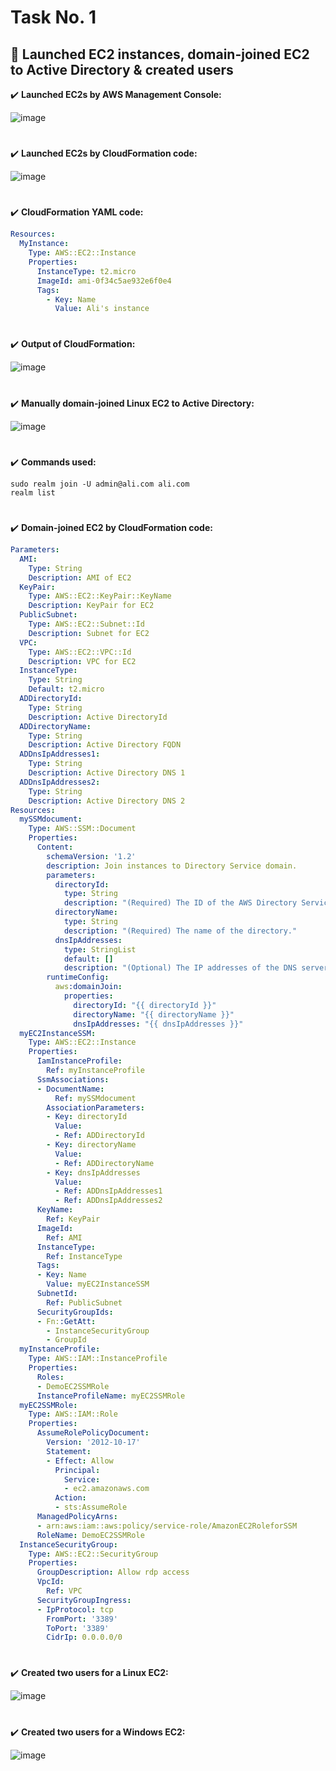 # Task No. 1
## :memo: Launched EC2 instances, domain-joined EC2 to Active Directory & created users
:heavy_check_mark: **Launched EC2s by AWS Management Console:**

![image](https://github.com/ali-arifin/AWS-Cloud-Internship-2022-/assets/103297661/f242ab25-7476-437b-8666-3e74ac69ab2c)
#  
:heavy_check_mark: **Launched EC2s by CloudFormation code:**

![image](https://github.com/ali-arifin/AWS-Cloud-Internship-2022-/assets/103297661/95c8014e-3669-4f7c-b196-0b37461c9904)
#
:heavy_check_mark: **CloudFormation YAML code:**
```yaml
Resources:
  MyInstance:
    Type: AWS::EC2::Instance
    Properties:
      InstanceType: t2.micro
      ImageId: ami-0f34c5ae932e6f0e4
      Tags:
        - Key: Name
          Value: Ali's instance
```
#
:heavy_check_mark: **Output of CloudFormation:**

![image](https://github.com/ali-arifin/AWS-Cloud-Internship-2022-/assets/103297661/19c4e1b0-1672-4c72-a5ea-4d5fb4b31e43)
#
:heavy_check_mark: **Manually domain-joined Linux EC2 to Active Directory:**

![image](https://github.com/ali-arifin/AWS-Cloud-Internship-2022-/assets/103297661/7027b72e-e5c2-401e-ae31-9cb3191132c9)
#
:heavy_check_mark: **Commands used:**
```linux
sudo realm join -U admin@ali.com ali.com
realm list
```
#
:heavy_check_mark: **Domain-joined EC2 by CloudFormation code:**
```yaml
Parameters:
  AMI:
    Type: String
    Description: AMI of EC2
  KeyPair:
    Type: AWS::EC2::KeyPair::KeyName
    Description: KeyPair for EC2 
  PublicSubnet:
    Type: AWS::EC2::Subnet::Id
    Description: Subnet for EC2
  VPC:	
    Type: AWS::EC2::VPC::Id
    Description: VPC for EC2
  InstanceType:
    Type: String
    Default: t2.micro
  ADDirectoryId:
    Type: String
    Description: Active DirectoryId
  ADDirectoryName:
    Type: String
    Description: Active Directory FQDN
  ADDnsIpAddresses1:
    Type: String
    Description: Active Directory DNS 1
  ADDnsIpAddresses2:
    Type: String
    Description: Active Directory DNS 2
Resources:
  mySSMdocument:
    Type: AWS::SSM::Document
    Properties:
      Content:
        schemaVersion: '1.2'
        description: Join instances to Directory Service domain.
        parameters:
          directoryId:
            type: String
            description: "(Required) The ID of the AWS Directory Service directory."
          directoryName:
            type: String
            description: "(Required) The name of the directory."
          dnsIpAddresses:
            type: StringList
            default: []
            description: "(Optional) The IP addresses of the DNS servers in the directory."
        runtimeConfig:
          aws:domainJoin:
            properties:
              directoryId: "{{ directoryId }}"
              directoryName: "{{ directoryName }}"
              dnsIpAddresses: "{{ dnsIpAddresses }}"
  myEC2InstanceSSM:
    Type: AWS::EC2::Instance
    Properties:
      IamInstanceProfile:
        Ref: myInstanceProfile
      SsmAssociations:
      - DocumentName:
          Ref: mySSMdocument
        AssociationParameters:
        - Key: directoryId
          Value:
          - Ref: ADDirectoryId
        - Key: directoryName
          Value:
          - Ref: ADDirectoryName
        - Key: dnsIpAddresses
          Value:
          - Ref: ADDnsIpAddresses1
          - Ref: ADDnsIpAddresses2
      KeyName:
        Ref: KeyPair
      ImageId:
        Ref: AMI
      InstanceType:
        Ref: InstanceType
      Tags:
      - Key: Name
        Value: myEC2InstanceSSM
      SubnetId:
        Ref: PublicSubnet
      SecurityGroupIds:
      - Fn::GetAtt:
        - InstanceSecurityGroup
        - GroupId
  myInstanceProfile:
    Type: AWS::IAM::InstanceProfile
    Properties:
      Roles:
      - DemoEC2SSMRole
      InstanceProfileName: myEC2SSMRole
  myEC2SSMRole:
    Type: AWS::IAM::Role
    Properties:
      AssumeRolePolicyDocument:
        Version: '2012-10-17'
        Statement:
        - Effect: Allow
          Principal:
            Service:
            - ec2.amazonaws.com
          Action:
          - sts:AssumeRole
      ManagedPolicyArns:
      - arn:aws:iam::aws:policy/service-role/AmazonEC2RoleforSSM
      RoleName: DemoEC2SSMRole
  InstanceSecurityGroup:
    Type: AWS::EC2::SecurityGroup
    Properties:
      GroupDescription: Allow rdp access
      VpcId:
        Ref: VPC
      SecurityGroupIngress:
      - IpProtocol: tcp
        FromPort: '3389'
        ToPort: '3389'
        CidrIp: 0.0.0.0/0

```
#
:heavy_check_mark: **Created two users for a Linux EC2:**

![image](https://github.com/ali-arifin/AWS-Cloud-Internship-2022-/assets/103297661/8f6a9680-bd27-43e5-a29e-eb25302405b3)
#
:heavy_check_mark: **Created two users for a Windows EC2:**

![image](https://github.com/ali-arifin/AWS-Cloud-Internship-2022-/assets/103297661/3fcdabb1-75e9-4ddf-821e-6153d8a501ae)

